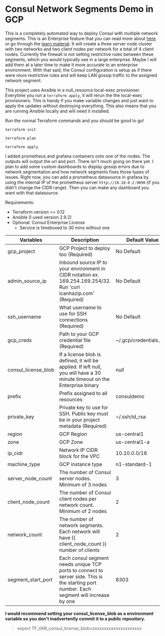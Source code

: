 # Consul Network Segments Demo in GCP

This is a completely automated way to deploy Consul with multiple network segments.  This is an Enterprise feature that you can read more about [here](https://www.consul.io/docs/enterprise/network-segments/index.html) or go through the [learn material](https://learn.hashicorp.com/consul/day-2-operations/network-segments).  It will create a three server node cluster with two networks and two client nodes per network for a total of 4 client nodes.  Currently the firewall is not setting restrictive rules between these segments, which you would typically see in a large enterprise.  Maybe I will add them at a later time to make it more accurate to an enterprise environment.  With that said, the Consul configuration is setup as if there were more restrictive rules and will keep LAN gossip traffic to the assigned network segment.

This project uses Ansible in a null_resource local-exec provisioner.  Everytime you run a `terraform apply`, it will rerun the the local-exec provisioners.  This is handy if you make variable changes and just want to apply the updates without destroying everything.  This also means that you are running Ansible locally and will need it installed.

Run the normal Terraform commands and you should be good to go!

`terraform init`

`terraform plan`

`terraform apply`

I added prometheus and grafana containers onto one of the nodes.  The outputs will output the url and port.  There isn't much going on there yet.  I plan to add some custom dashboards to display gossip errors due to network segmentation and how network segments fixes those types of issues.  Right now, you can add a prometheus datasource in grafana by using the internal IP of the prometheus server `http://10.10.0.2:9090` (if you didn't change the CIDR range).  Then you can make any dashboard you want with that datasource.

Requirements:
* Terraform version >= 0.12
* Ansible (I used version 2.9.2)
* Optional: Consul Enterprise License
  - Service is timeboxed to 30 mins without one

|Variables|Description                  | Default Value
|------------------------------|-----------------------------|------------------------------|
|gcp_project|GCP  Project  to  deploy  too (Required)|No Default
|admin_source_ip|Inbound  source  IP  to  your  environment  in  CIDR  notation  ex.  169.254.169.254/32.  Run 'curl  icanhazip.com' (Required)|No Default
|ssh_username|What  username  to  use  for  SSH  connections (Required)|No Default
|gcp_creds|Path  to  your  GCP  credential  file (Required)|~/.gcp/credentials.json
|consul_license_blob|If  a  license  blob  is  defined, it  will  be  applied.  If  left  null, you  will  have  a  30  minute  timeout  on  the  Enterprise  binary| null
|prefix|Prefix assigned to all resources|consuldemo
|private_key|Private  key  to  use  for  SSH.  Public key must be in your project metadata (Required)|~/.ssh/id_rsa
|region|GCP  Region|us-central1
|zone|GCP Zone|us-central1-a
|ip_cidr|Network IP CIDR block for the VPC|10.10.0.0/16
|machine_type|GCP  instance  type|n1-standard-1
|server_node_count|The  number  of  Consul  server  nodes.  Minimum  of  3  nodes| 3
|client_node_count|The  number  of  Consul  client  nodes  per  network  count.  Minimum  of  2  nodes|2
|network_count|The  number  of  network  segments.  Each  network  will  have {{ client_node_count }} number  of  clients|2
|segment_start_port|Each  consul  segment  needs  unique  TCP  ports  to  connect  to  server  side.  This  is  the  starting  port  number.  Each  segment  will  increase  by  one|8303

**I would recommend setting your consul_license_blob as a environment variable so you don't inadvertently commit it to a public repository.**
>export TF_VAR_consul_license_blob=xxxxxxxxxxxxxxxxxxxxx